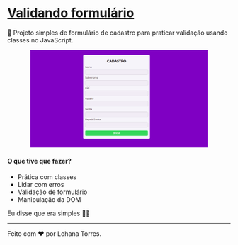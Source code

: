 # [Validando formulário](https://heyloh.github.io/validando-form/)
📝 Projeto simples de formulário de cadastro para praticar validação usando classes no JavaScript.

<p align="center">
  <img src="./assets/img/valid.png" width="400px">
</p>

#### O que tive que fazer?
- Prática com classes
- Lidar com erros
- Validação de formulário
- Manipulação da DOM

Eu disse que era simples 🤷🏽

---
Feito com ❤️ por Lohana Torres.
